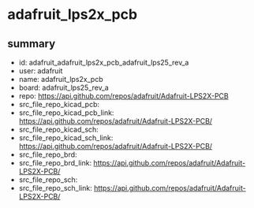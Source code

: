 # adafruit_lps2x_pcb
 
## summary 
* id: adafruit_adafruit_lps2x_pcb_adafruit_lps25_rev_a
* user: adafruit
* name: adafruit_lps2x_pcb
* board: adafruit_lps25_rev_a
* repo: https://api.github.com/repos/adafruit/Adafruit-LPS2X-PCB
* src_file_repo_kicad_pcb: 
* src_file_repo_kicad_pcb_link: https://api.github.com/repos/adafruit/Adafruit-LPS2X-PCB/
* src_file_repo_kicad_sch: 
* src_file_repo_kicad_sch_link: https://api.github.com/repos/adafruit/Adafruit-LPS2X-PCB/
* src_file_repo_brd: 
* src_file_repo_brd_link: https://api.github.com/repos/adafruit/Adafruit-LPS2X-PCB/
* src_file_repo_sch: 
* src_file_repo_sch_link: https://api.github.com/repos/adafruit/Adafruit-LPS2X-PCB/




